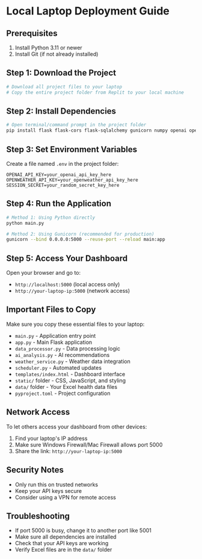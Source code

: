 # Local Laptop Deployment Guide

## Prerequisites
1. Install Python 3.11 or newer
2. Install Git (if not already installed)

## Step 1: Download the Project
```bash
# Download all project files to your laptop
# Copy the entire project folder from Replit to your local machine
```

## Step 2: Install Dependencies
```bash
# Open terminal/command prompt in the project folder
pip install flask flask-cors flask-sqlalchemy gunicorn numpy openai openpyxl pandas psycopg2-binary requests xlrd xlsxwriter apscheduler email-validator
```

## Step 3: Set Environment Variables
Create a file named `.env` in the project folder:
```
OPENAI_API_KEY=your_openai_api_key_here
OPENWEATHER_API_KEY=your_openweather_api_key_here
SESSION_SECRET=your_random_secret_key_here
```

## Step 4: Run the Application
```bash
# Method 1: Using Python directly
python main.py

# Method 2: Using Gunicorn (recommended for production)
gunicorn --bind 0.0.0.0:5000 --reuse-port --reload main:app
```

## Step 5: Access Your Dashboard
Open your browser and go to:
- `http://localhost:5000` (local access only)
- `http://your-laptop-ip:5000` (network access)

## Important Files to Copy
Make sure you copy these essential files to your laptop:
- `main.py` - Application entry point
- `app.py` - Main Flask application
- `data_processor.py` - Data processing logic
- `ai_analysis.py` - AI recommendations
- `weather_service.py` - Weather data integration
- `scheduler.py` - Automated updates
- `templates/index.html` - Dashboard interface
- `static/` folder - CSS, JavaScript, and styling
- `data/` folder - Your Excel health data files
- `pyproject.toml` - Project configuration

## Network Access
To let others access your dashboard from other devices:
1. Find your laptop's IP address
2. Make sure Windows Firewall/Mac Firewall allows port 5000
3. Share the link: `http://your-laptop-ip:5000`

## Security Notes
- Only run this on trusted networks
- Keep your API keys secure
- Consider using a VPN for remote access

## Troubleshooting
- If port 5000 is busy, change it to another port like 5001
- Make sure all dependencies are installed
- Check that your API keys are working
- Verify Excel files are in the `data/` folder